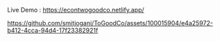Live Demo : https://econtwogoodco.netlify.app/

https://github.com/smitjogani/ToGoodCo/assets/100015904/e4a25972-b412-4cca-94d4-17f23382921f

